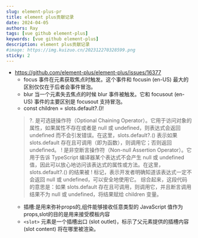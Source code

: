 ```yaml
---
slug: element-plus-pr
title: element plus贡献记录
date: 2024-04-05
authors: Ray
tags: [vue github element-plus]
keywords: [vue github element-plus]
description: element plus贡献记录
#image: https://img.kuizuo.cn/202312270328599.png
sticky: 2
---
```



- https://github.com/element-plus/element-plus/issues/16377
  - focus 事件在元素获取焦点时触发。这个事件和 focusin (en-US) 最大的区别仅仅在于后者会事件冒泡。
  - blur 当一个元素失去焦点的时候 blur 事件被触发。它和 focusout (en-US) 事件的主要区别是 focusout 支持冒泡。
  - const children = slots.default?.()!
  >?. 是可选链操作符（Optional Chaining Operator）。它用于访问对象的属性，如果属性不存在或者是 null 或 undefined，则表达式会返回 undefined 而不会引发错误。在这里，slots.default?.() 表示如果 slots.default 存在且可调用（即为函数），则调用它；否则返回 undefined。
  > ! 是非空断言操作符（Non-null Assertion Operator）。它用于告诉 TypeScript 编译器某个表达式不会产生 null 或 undefined 值，因此可以放心地访问该表达式的属性或方法。在这里，slots.default?.() 的结果被 ! 标记，表示开发者明确知道该表达式一定不会返回 null 或 undefined，可以安全地使用它。
  > 综合起来，这段代码的意思是：如果 slots.default 存在且可调用，则调用它，并且断言调用结果不为 null 或 undefined，将结果赋给 children 变量。
  > 
  - 插槽:是用来弥补props的,组件能够接收任意类型的 JavaScript 值作为 props,slot的目的是用来接受模板内容
  - `<slot>` 元素是一个插槽出口 (slot outlet)，标示了父元素提供的插槽内容 (slot content) 将在哪里被渲染。

<!-- truncate -->